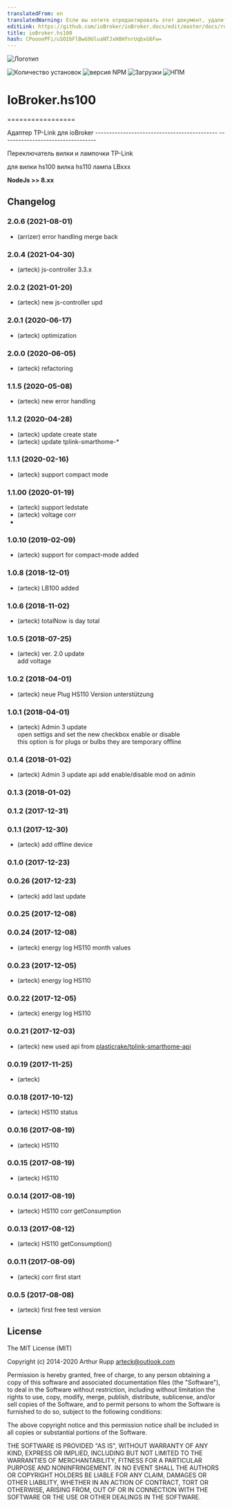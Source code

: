 ```yaml
---
translatedFrom: en
translatedWarning: Если вы хотите отредактировать этот документ, удалите поле «translationFrom», в противном случае этот документ будет снова автоматически переведен
editLink: https://github.com/ioBroker/ioBroker.docs/edit/master/docs/ru/adapterref/iobroker.hs100/README.md
title: ioBroker.hs100
hash: CPoooePFi/uSO1bFlBwG9UluaNTJxH8HfnrUqbxG6Fw=
---
```

![Логотип](../../../en/adapterref/iobroker.hs100/admin/hs100.png)

![Количество установок](http://iobroker.live/badges/hs100-stable.svg)
![версия NPM](http://img.shields.io/npm/v/iobroker.hs100.svg)
![Загрузки](https://img.shields.io/npm/dm/iobroker.hs100.svg)
![НПМ](https://nodei.co/npm/iobroker.hs100.png?downloads=true)

# IoBroker.hs100
=================

Адаптер TP-Link для ioBroker -------------------------------------------- ----------------------------------

Переключатель вилки и лампочки TP-Link

для вилки hs100 вилка hs110 лампа LBxxx

<b>NodeJs &gt;&gt; 8.xx</b>

<!-- Заполнитель для следующей версии (в начале строки):

https://github.com/AlCalzone/release-script#usage npm run, второстепенный выпуск -- --all 0.9.8 -> 0.10.0 npm run release patch -- --all 0.9.8 -> 0.9.9 npm запустить предрелизную бета-версию -- --all v0.2.1 -> v0.2.2-beta.0 Заполнитель для следующей версии (в начале строки):

### **В РАБОТЕ** -->

## Changelog

### 2.0.6 (2021-08-01)
* (arrizer) error handling merge back 

### 2.0.4  (2021-04-30)
* (arteck) js-controller 3.3.x 

### 2.0.2  (2021-01-20)
* (arteck) new js-controller upd

### 2.0.1 (2020-06-17)
* (arteck) optimization

### 2.0.0 (2020-06-05)
* (arteck) refactoring

### 1.1.5 (2020-05-08)
* (arteck) new error handling

### 1.1.2 (2020-04-28)
* (arteck) update create state
* (arteck) update tplink-smarthome-*

### 1.1.1 (2020-02-16)
* (arteck) support compact mode

### 1.1.00 (2020-01-19)
* (arteck) support ledstate
* (arteck) voltage corr
*
### 1.0.10 (2019-02-09)
* (arteck) support for compact-mode added

### 1.0.8 (2018-12-01)
* (arteck) LB100 added <br>
### 1.0.6 (2018-11-02)
* (arteck) totalNow is day total <br>
### 1.0.5 (2018-07-25)
* (arteck) ver. 2.0 update <br>
        add voltage
### 1.0.2 (2018-04-01)
* (arteck) neue Plug HS110 Version unterstützung

### 1.0.1 (2018-04-01)
* (arteck) Admin 3 update <br>
    open settigs and set the new checkbox enable or disable <br>
    this option is for plugs or bulbs they are temporary offline

### 0.1.4 (2018-01-02)
* (arteck) Admin 3
           update api
           add enable/disable mod on admin

### 0.1.3 (2018-01-02)
### 0.1.2 (2017-12-31)
### 0.1.1 (2017-12-30)
* (arteck) add offline device

### 0.1.0 (2017-12-23)
### 0.0.26 (2017-12-23)
* (arteck) add last update

### 0.0.25 (2017-12-08)
### 0.0.24 (2017-12-08)
* (arteck) energy log HS110 month values

### 0.0.23 (2017-12-05)
* (arteck) energy log HS110

### 0.0.22 (2017-12-05)
* (arteck) energy log HS110

### 0.0.21 (2017-12-03)
* (arteck) new used api from <a href = https://github.com/plasticrake/tplink-smarthome-api>plasticrake/tplink-smarthome-api</a>


### 0.0.19 (2017-11-25)
* (arteck)

### 0.0.18 (2017-10-12)
* (arteck) HS110 status

### 0.0.16 (2017-08-19)
* (arteck) HS110

### 0.0.15 (2017-08-19)
* (arteck) HS110

### 0.0.14 (2017-08-19)
* (arteck) HS110 corr getConsumption

### 0.0.13 (2017-08-12)
* (arteck) HS110 getConsumption()

### 0.0.11 (2017-08-09)
* (arteck) corr first start

### 0.0.5 (2017-08-08)
* (arteck) first free test version

## License
The MIT License (MIT)

Copyright (c) 2014-2020 Arthur Rupp arteck@outlook.com

Permission is hereby granted, free of charge, to any person obtaining a copy
of this software and associated documentation files (the "Software"), to deal
in the Software without restriction, including without limitation the rights
to use, copy, modify, merge, publish, distribute, sublicense, and/or sell
copies of the Software, and to permit persons to whom the Software is
furnished to do so, subject to the following conditions:

The above copyright notice and this permission notice shall be included in
all copies or substantial portions of the Software.

THE SOFTWARE IS PROVIDED "AS IS", WITHOUT WARRANTY OF ANY KIND, EXPRESS OR
IMPLIED, INCLUDING BUT NOT LIMITED TO THE WARRANTIES OF MERCHANTABILITY,
FITNESS FOR A PARTICULAR PURPOSE AND NONINFRINGEMENT. IN NO EVENT SHALL THE
AUTHORS OR COPYRIGHT HOLDERS BE LIABLE FOR ANY CLAIM, DAMAGES OR OTHER
LIABILITY, WHETHER IN AN ACTION OF CONTRACT, TORT OR OTHERWISE, ARISING FROM,
OUT OF OR IN CONNECTION WITH THE SOFTWARE OR THE USE OR OTHER DEALINGS IN
THE SOFTWARE.